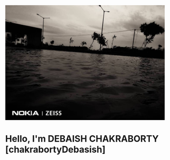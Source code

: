 <img src="img/profileBanner.jpeg" alt="banner-image"/>

# Hello, I'm DEBAISH CHAKRABORTY [chakrabortyDebasish]
